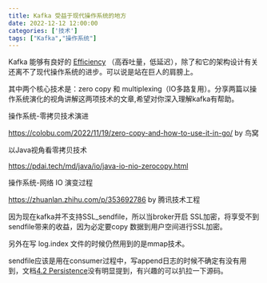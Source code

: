 ```yaml
---
title: Kafka 受益于现代操作系统的地方
date: 2022-12-12 12:00:00
categories: ['技术']
tags: ["Kafka","操作系统"]
---
```




Kafka 能够有良好的 [Efficiency](https://kafka.apache.org/documentation/#maximizingefficiency) （高吞吐量，低延迟），除了和它的架构设计有关还离不了现代操作系统的进步。可以说是站在巨人的肩膀上。

其中两个核心技术是：zero copy 和 multiplexing（IO多路复用）。分享两篇以操作系统演化的视角讲解这两项技术的文章,希望对你深入理解kafka有帮助。



操作系统-零拷贝技术演进

https://colobu.com/2022/11/19/zero-copy-and-how-to-use-it-in-go/  by 鸟窝 

以Java视角看零拷贝技术

https://pdai.tech/md/java/io/java-io-nio-zerocopy.html 



操作系统-网络 IO 演变过程

https://zhuanlan.zhihu.com/p/353692786  by 腾讯技术工程



因为现在kafka并不支持SSL_sendfile，所以当broker开启 SSL加密，将享受不到sendfile带来的收益，因为必定要copy 数据到用户空间进行SSL加密。

另外在写 log.index 文件的时候仍然用到的是mmap技术。

sendfile应该是用在consumer过程中，写append日志的时候不确定有没有用到，文档[4.2 Persistence](https://kafka.apache.org/documentation/#persistence)没有明显提到，有兴趣的可以扒拉一下源码。

